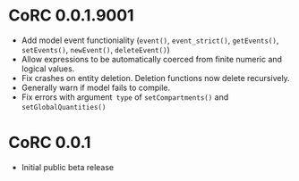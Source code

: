 # CoRC 0.0.1.9001

* Add model event functioniality (`event()`, `event_strict()`, `getEvents()`, `setEvents()`, `newEvent()`, `deleteEvent()`)
* Allow expressions to be automatically coerced from finite numeric and logical values.
* Fix crashes on entity deletion. Deletion functions now delete recursively.
* Generally warn if model fails to compile.
* Fix errors with argument` type` of `setCompartments()` and `setGlobalQuantities()`

# CoRC 0.0.1

* Initial public beta release

